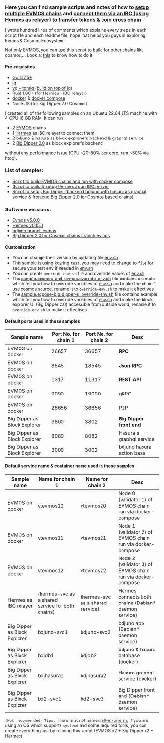 ### Here you can find sample scripts and notes of how to [setup multiple EVMOS chains](https://github.com/VictorTrustyDev/EVMOS-sample-scripts/tree/main/evmos-on-docker) and [connect them via an IBC (using Hermes as relayer)](https://github.com/VictorTrustyDev/EVMOS-sample-scripts/tree/main/hermes-as-ibc-relayer) to transfer tokens & coin cross chain

I wrote hundred lines of comments which explains every steps in each script file and each readme file, hope that helps you guys in exploring Evmos & Cosmos Ecosystem

Not only EVMOS, you can use this script to build for other chains like cosmos,... Look at [this](https://github.com/VictorTrustyDev/EVMOS-sample-scripts/blob/main/sample.cosmos-and-evmos.override-env.sh) to know how to do it

#### Pre-requisites
- [Go 1.17.5+](https://go.dev/doc/install)
- [jq](https://stedolan.github.io/jq/download)
- [yq + tomlq (build on top of jq)](https://github.com/kislyuk/yq)
- [Rust 1.60+](https://www.rust-lang.org/tools/install) (for Hermes - IBC relayer)
- [docker](https://docs.docker.com/engine/install/) & [docker compose](https://docs.docker.com/compose/install/)
- Node JS (for Big Dipper 2.0 Cosmos)

I created all of the following samples on an Ubuntu 22.04 LTS machine with 4 CPU 16 GB RAM. It can run 
- 2 [EVMOS](https://github.com/evmos/evmos/tree/v5.0.0) chains
- 1 [Hermes](https://github.com/informalsystems/ibc-rs/tree/v0.15.0) as IBC relayer to connect them
- 2 [bdjuno & hasura](https://github.com/forbole/bdjuno/tree/chains/evmos/mainnet) as block explorer's backend & graphql service
- 2 [Big Dipper 2.0](https://github.com/forbole/big-dipper-2.0-cosmos/tree/chains/evmos) as block explorer's backend

without any performance issue (CPU ~20-80% per core, ram ~50% via htop).

### List of samples:
- [Script to build EVMOS chains and run with docker compose](https://github.com/VictorTrustyDev/EVMOS-sample-scripts/blob/main/evmos-on-docker)
- [Script to build & setup Hermes as an IBC relayer](https://github.com/VictorTrustyDev/EVMOS-sample-scripts/blob/main/hermes-as-ibc-relayer)
- [Script to setup Big Dipper (backend bdjuno with hasura as graphql service & frontend Big Dipper 2.0 for Cosmos based chains)](https://github.com/VictorTrustyDev/EVMOS-sample-scripts/blob/main/big-dipper-as-block-explorer)

### Software versions:

- [Evmos v5.0.0](https://github.com/evmos/evmos/tree/v5.0.0)
- [Hermes v0.15.0](https://github.com/informalsystems/ibc-rs/tree/v0.15.0)
- [bdjuno branch evmos](https://github.com/forbole/bdjuno/tree/chains/evmos/mainnet)
- [Big Dipper 2.0 for Cosmos chains branch evmos](https://github.com/forbole/big-dipper-2.0-cosmos/tree/chains/evmos)

#### Customization
- You can change their version by updating file [env.sh](https://github.com/VictorTrustyDev/EVMOS-sample-scripts/blob/main/env.sh)
- This sample is using keyring `test`, you may need to change to `file` for secure your test env if needed in [env.sh](https://github.com/VictorTrustyDev/EVMOS-sample-scripts/blob/main/env.sh)
- You can create `override-env.sh` file and override values of [env.sh](https://github.com/VictorTrustyDev/EVMOS-sample-scripts/blob/main/env.sh)
- The [sample.cosmos-and-evmos.override-env.sh](https://github.com/VictorTrustyDev/EVMOS-sample-scripts/blob/main/sample.cosmos-and-evmos.override-env.sh) file contains example which tell you how to override variables of [env.sh](https://github.com/VictorTrustyDev/EVMOS-sample-scripts/blob/main/env.sh) and make the chain 1 use cosmos source, rename it to `override-env.sh` to make it effectives
- The [sample.expose-big-dipper-ui.override-env.sh](https://github.com/VictorTrustyDev/EVMOS-sample-scripts/blob/main/sample.expose-big-dipper-ui.override-env.sh) file contains example which tell you how to override variables of [env.sh](https://github.com/VictorTrustyDev/EVMOS-sample-scripts/blob/main/env.sh) and make the block explorer UI (Big Dipper 2.0) accessible from outside world, rename it to `override-env.sh` to make it effectives

#### Default ports used in these samples

| Sample name | Port No. for chain 1 | Port No. for chain 2 | Desc |
| --- | --- | --- | --- |
| EVMOS on docker | 26657 | 36657 | **RPC** |
| EVMOS on docker | 8545 | 18545 | **Json RPC** |
| EVMOS on docker | 1317 | 11317 | **REST API** |
| EVMOS on docker | 9090 | 19090 | gRPC |
| EVMOS on docker | 26656 | 36656 | P2P |
| Big Dipper as Block Explorer | 3800 | 3802 | **Big Dipper front end** |
| Big Dipper as Block Explorer | 8080 | 8082 | Hasura's graphql service |
| Big Dipper as Block Explorer | 3000 | 3002 | bdjuno hasura action base |

#### Default service name & container name used in these samples
| Sample name | Name for chain 1 | Name for chain 2 | Desc |
| --- | --- | --- | --- |
| EVMOS on docker | vtevmos10 | vtevmos20 | Node 0 (validator 1) of EVMOS chain run via docker-compose |
| EVMOS on docker | vtevmos11 | vtevmos21 | Node 1 (validator 2) of EVMOS chain run via docker-compose |
| EVMOS on docker | vtevmos12 | vtevmos22 | Node 2 (validator 3) of EVMOS chain run via docker-compose |
| Hermes as IBC relayer | (hermes-svc as a shared service for both chains) | (hermes-svc as a shared service) | Hermes connects both chains (Debian* daemon service) |
| Big Dipper as Block Explorer | bdjuno-svc1 | bdjuno-svc2 | bdjuno app (Debian* daemon service) |
| Big Dipper as Block Explorer | bdjdb1 | bdjdb2 | bdjuno & hasura database (docker) |
| Big Dipper as Block Explorer | bdjhasura1 | bdjhasura2 | Hasura graphql service (docker) |
| Big Dipper as Block Explorer | bd2-svc1 | bd2-svc2 | Big Dipper front end (Debian* daemon service) |

`(Not recommended) Tips:` There is script named [all-in-one.sh](https://github.com/VictorTrustyDev/EVMOS-sample-scripts/blob/main/all-in-one.sh), if you are using an OS which supports `systemd` and some required tools, you can create everything just by running this script (EVMOS x2 + Big Dipper x2 + Hermes)
